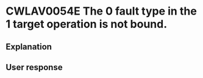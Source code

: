 # CWLAV0054E The 0 fault type in the 1 target operation is not bound.

## Explanation

## User response